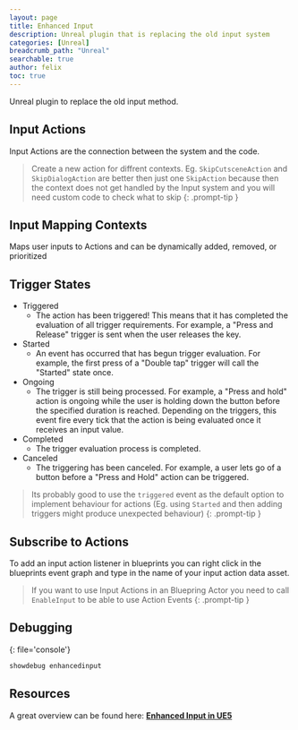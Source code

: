 ```yaml
---
layout: page
title: Enhanced Input
description: Unreal plugin that is replacing the old input system
categories: [Unreal]
breadcrumb_path: "Unreal"
searchable: true
author: felix
toc: true
---
```


Unreal plugin to replace the old input method. 

## Input Actions

Input Actions are the connection between the system and the code. 

> Create a new action for diffrent contexts. Eg. `SkipCutsceneAction` and `SkipDialogAction` are better
then just one `SkipAction` because then the context does not get handled by the Input system and you will need custom code to check what to skip
{: .prompt-tip }

## Input Mapping Contexts

Maps user inputs to Actions and can be dynamically added, removed, or prioritized

## Trigger States

* Triggered
    * The action has been triggered! This means that it has completed the evaluation of all trigger requirements. For example, a "Press and Release" trigger is sent when the user releases the key.
* Started
    * An event has occurred that has begun trigger evaluation. For example, the first press of a "Double tap" trigger will call the "Started" state once. 
* Ongoing
    * The trigger is still being processed. For example, a "Press and hold" action is ongoing while the user is holding down the button before the specified duration is reached. Depending on the triggers, this event fire every tick that the action is being evaluated once it receives an input value.
* Completed
    * The trigger evaluation process is completed. 
* Canceled
    * The triggering has been canceled. For example, a user lets go of a button before a "Press and Hold" action can be triggered.

> Its probably good to use the `triggered` event as the default option to implement behaviour for actions (Eg. using `Started` and then adding triggers might produce unexpected behaviour)
{: .prompt-tip }


## Subscribe to Actions

To add an input action listener in blueprints you can right click in the blueprints event graph and type in the name of your input action data asset. 

> If you want to use Input Actions in an Bluepring Actor you need to call `EnableInput` to be able to use Action Events 
{: .prompt-tip }


## Debugging

{: file='console'}
```c++
showdebug enhancedinput
```

## Resources

A great overview can be found here: [**Enhanced Input in UE5**](https://dev.epicgames.com/community/learning/tutorials/eD13/unreal-engine-enhanced-input-in-ue5)
